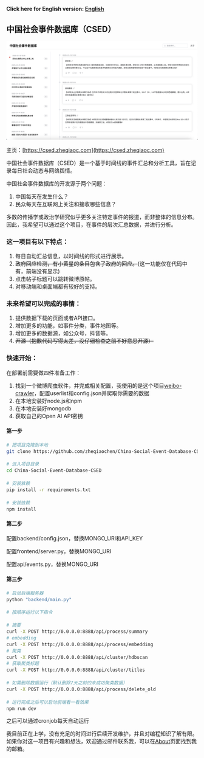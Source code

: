 **Click here for English version: [English](README_en.md)**

## 中国社会事件数据库（CSED）

![preview](/preview.png)

主页：[https://csed.zheqiaoc.com](https://csed.zheqiaoc.com)

中国社会事件数据库（CSED）是一个基于时间线的事件汇总和分析工具，旨在记录每日社会动态与网络舆情。

中国社会事件数据库的开发源于两个问题：
1. 中国每天在发生什么？
2. 民众每天在互联网上关注和接收哪些信息？

多数的传播学或政治学研究似乎更多关注特定事件的报道，而非整体的信息分布。因此，我希望可以通过这个项目，在事件的层次汇总数据，并进行分析。

### 这一项目有以下特点：

1. 每日自动汇总信息，以时间线的形式进行展示。
2. ~~政府回应检测，有小黄星的条目包含了政府的回应。~~(这一功能仅在代码中有，前端没有显示)
3. 点击帖子标题可以跳转微博原帖。
4. 对移动端和桌面端都有较好的支持。

### 未来希望可以完成的事情：

1. 提供数据下载的页面或者API接口。
2. 增加更多的功能，如事件分类，事件地图等。
3. 增加更多的数据源，如公众号，抖音等。
4. ~~开源（抱歉代码写得太差，没仔细检查之前不好意思开源）~~

### 快速开始：

在部署前需要做四件准备工作：
1. 找到一个微博爬虫软件，并完成相关配置，我使用的是这个项目[weibo-crawler](https://github.com/dataabc/weibo-crawler)，配置userlist和config.json并爬取你需要的数据
2. 在本地安装好node.js和npm
3. 在本地安装好mongodb
4. 获取自己的Open AI API密钥

#### 第一步
```bash
# 把项目克隆到本地
git clone https://github.com/zheqiaochen/China-Social-Event-Database-CSED.git

# 进入项目目录
cd China-Social-Event-Database-CSED

# 安装依赖
pip install -r requirements.txt

# 安装依赖
npm install
```

#### 第二步

配置backend/config.json，替换MONGO_URI和API_KEY

配置frontend/server.py，替换MONGO_URI

配置api/events.py，替换MONGO_URI

#### 第三步
```bash
# 启动后端服务器
python "backend/main.py"

# 按顺序运行以下指令

# 摘要
curl -X POST http://0.0.0.0:8888/api/process/summary
# embedding
curl -X POST http://0.0.0.0:8888/api/process/embedding
# 聚类
curl -X POST http://0.0.0.0:8888/api/cluster/hdbscan
# 获取聚类标题
curl -X POST http://0.0.0.0:8888/api/cluster/titles

# 如需删除数据运行（默认删除7天之前的未成功聚类数据）
curl -X POST http://0.0.0.0:8888/api/process/delete_old

# 运行完成之后可以启动前端看一看效果
npm run dev
```
之后可以通过cronjob每天自动运行

我目前正在上学，没有充足的时间进行后续开发维护，并且对编程知识了解有限。如果你对这一项目有兴趣和想法，欢迎通过邮件联系我，可以在[About](https://zheqiaoc.com/about/)页面找到我的邮箱。